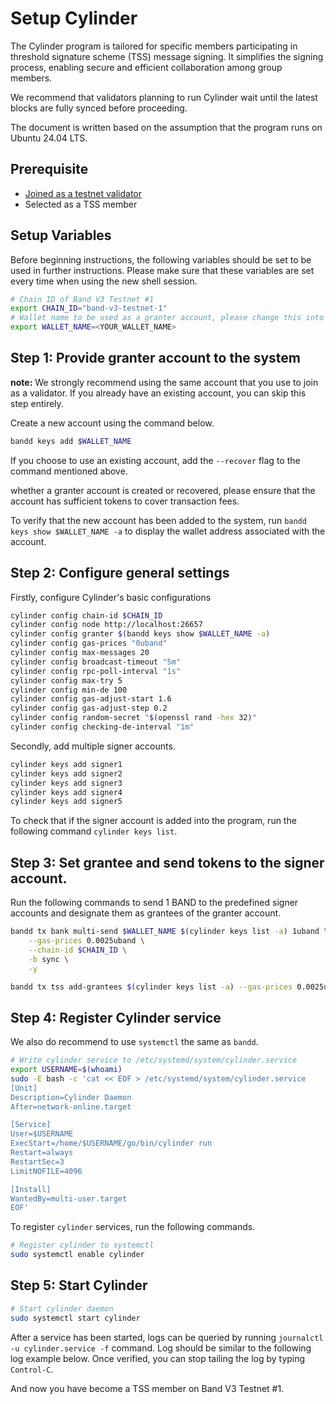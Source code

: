 # Setup Cylinder

The Cylinder program is tailored for specific members participating in threshold signature scheme (TSS) message signing. It simplifies the signing process, enabling secure and efficient collaboration among group members.

We recommend that validators planning to run Cylinder wait until the latest blocks are fully synced before proceeding.

The document is written based on the assumption that the program runs on Ubuntu 24.04 LTS.

## Prerequisite

- [Joined as a testnet validator](https://github.com/bandprotocol/launch/blob/master/band-v3-testnet-1/README.md)
- Selected as a TSS member

## Setup Variables


Before beginning instructions, the following variables should be set to be used in further instructions. Please make sure that these variables are set every time when using the new shell session.

```bash
# Chain ID of Band V3 Testnet #1
export CHAIN_ID="band-v3-testnet-1"
# Wallet name to be used as a granter account, please change this into your name (no whitespace).
export WALLET_NAME=<YOUR_WALLET_NAME>
```

## Step 1: Provide granter account to the system

**note:** We strongly recommend using the same account that you use to join as a validator. If you already have an existing account, you can skip this step entirely.

Create a new account using the command below.

```bash
bandd keys add $WALLET_NAME
```

If you choose to use an existing account, add the `--recover` flag to the command mentioned above.

whether a granter account is created or recovered, please ensure that the account has sufficient tokens to cover transaction fees.

To verify that the new account has been added to the system, run `bandd keys show $WALLET_NAME -a` to display the wallet address associated with the account.

## Step 2: Configure general settings

Firstly, configure Cylinder's basic configurations

```bash
cylinder config chain-id $CHAIN_ID
cylinder config node http://localhost:26657
cylinder config granter $(bandd keys show $WALLET_NAME -a)
cylinder config gas-prices "0uband"
cylinder config max-messages 20
cylinder config broadcast-timeout "5m"
cylinder config rpc-poll-interval "1s"
cylinder config max-try 5
cylinder config min-de 100
cylinder config gas-adjust-start 1.6
cylinder config gas-adjust-step 0.2
cylinder config random-secret "$(openssl rand -hex 32)"
cylinder config checking-de-interval "1m"
```

Secondly, add multiple signer accounts.

```bash
cylinder keys add signer1
cylinder keys add signer2
cylinder keys add signer3
cylinder keys add signer4
cylinder keys add signer5
```

To check that if the signer account is added into the program, run the following command
`cylinder keys list`.

## Step 3: Set grantee and send tokens to the signer account.

Run the following commands to send 1 BAND to the predefined signer accounts and designate them as grantees of the granter account.

```bash
bandd tx bank multi-send $WALLET_NAME $(cylinder keys list -a) 1uband \
	--gas-prices 0.0025uband \
	--chain-id $CHAIN_ID \
	-b sync \
	-y
```

```bash
bandd tx tss add-grantees $(cylinder keys list -a) --gas-prices 0.0025uband --chain-id $CHAIN_ID --gas 350000 --from $WALLET_NAME -b sync -y
```

## Step 4: Register Cylinder service

We also do recommend to use `systemctl` the same as `bandd`.

```bash
# Write cylinder service to /etc/systemd/system/cylinder.service
export USERNAME=$(whoami)
sudo -E bash -c 'cat << EOF > /etc/systemd/system/cylinder.service
[Unit]
Description=Cylinder Daemon
After=network-online.target

[Service]
User=$USERNAME
ExecStart=/home/$USERNAME/go/bin/cylinder run
Restart=always
RestartSec=3
LimitNOFILE=4096

[Install]
WantedBy=multi-user.target
EOF'
```

To register `cylinder` services, run the following commands.

```bash
# Register cylinder to systemctl
sudo systemctl enable cylinder
```

## Step 5: Start Cylinder

```bash
# Start cylinder daemon
sudo systemctl start cylinder
```

After a service has been started, logs can be queried by running `journalctl -u cylinder.service -f` command. Log should be similar to the following log example below. Once verified, you can stop tailing the log by typing `Control-C`.

And now you have become a TSS member on Band V3 Testnet #1.
